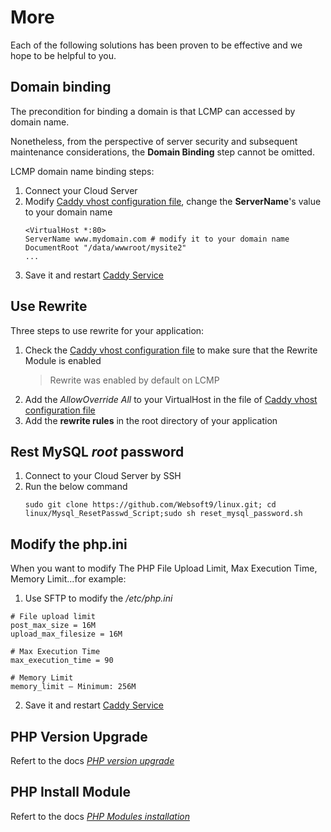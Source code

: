 # More

Each of the following solutions has been proven to be effective and we hope to be helpful to you.

## Domain binding

The precondition for binding a domain is that LCMP can accessed by domain name.

Nonetheless, from the perspective of server security and subsequent maintenance considerations, the **Domain Binding** step cannot be omitted.

LCMP domain name binding steps:

1. Connect your Cloud Server
2. Modify [Caddy vhost configuration file](/stack-components.md#apache), change the **ServerName**'s value to your domain name
   ```text
   <VirtualHost *:80>
   ServerName www.mydomain.com # modify it to your domain name
   DocumentRoot "/data/wwwroot/mysite2"
   ...
   ```
3. Save it and restart [Caddy Service](/admin-services.md#apache)


## Use Rewrite

Three steps to use rewrite for your application:

1. Check the [Caddy vhost configuration file](/stack-components.md#apache) to make sure that the Rewrite Module is enabled
   > Rewrite was enabled by default on LCMP
2. Add the *AllowOverride All* to your VirtualHost in the file of [Caddy vhost configuration file](/stack-components.md#apache)
3. Add the **rewrite rules** in the root directory of your application

## Rest MySQL *root* password

1. Connect to your Cloud Server by SSH
2. Run the below command
   ```
   sudo git clone https://github.com/Websoft9/linux.git; cd linux/Mysql_ResetPasswd_Script;sudo sh reset_mysql_password.sh
   ```

## Modify the php.ini

When you want to modify The PHP File Upload Limit, Max Execution Time, Memory Limit...for example:

1. Use SFTP to modify the */etc/php.ini* 
```
# File upload limit
post_max_size = 16M
upload_max_filesize = 16M

# Max Execution Time
max_execution_time = 90

# Memory Limit
memory_limit – Minimum: 256M
```
2. Save it and restart [Caddy Service](/admin-services.md#apache)

## PHP Version Upgrade

Refert to the docs *[PHP version upgrade](https://support.websoft9.com/docs/linux/zh/lang-php.html#verion-upgrade)*

## PHP Install Module

Refert to the docs *[PHP Modules installation](https://support.websoft9.com/docs/linux/lang-php.html#install-module)*